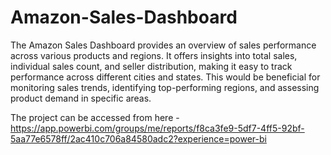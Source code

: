 # Amazon-Sales-Dashboard

The Amazon Sales Dashboard provides an overview of sales performance across various products and regions. It offers insights into total sales, individual sales count, and seller distribution, making it easy to track performance across different cities and states. This would be beneficial for monitoring sales trends, identifying top-performing regions, and assessing product demand in specific areas.

The project can be accessed from here -
https://app.powerbi.com/groups/me/reports/f8ca3fe9-5df7-4ff5-92bf-5aa77e6578ff/2ac410c706a84580adc2?experience=power-bi
